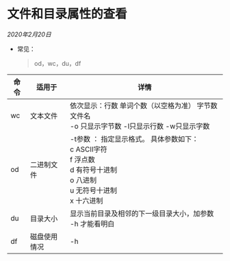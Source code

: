 # 文件和目录属性的查看

*2020年2月20日*

- 常见：

  > od，wc，du，df

 

| 命令 | 适用于       | 详情                                                         |
| ---- | ------------ | ------------------------------------------------------------ |
| wc   | 文本文件     | 依次显示：行数   单词个数（以空格为准） 字节数  文件名    <br> -o 只显示字节数  -l只显示行数  -w只显示字数 |
| od   | 二进制文件   | -t参数 ： 指定显示格式。  具体参数如下： <br>c  ASCII字符  <br>f   浮点数  <br>d  有符号十进制  <br>o  八进制  <br>u  无符号十进制  <br>x  十六进制 |
| du   | 目录大小     | 显示当前目录及相邻的下一级目录大小，加参数 -h 才能看明白     |
| df   | 磁盘使用情况 | -h                                                           |